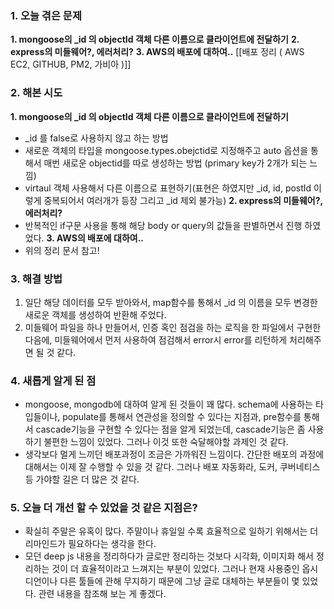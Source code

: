 
### **1. 오늘 겪은 문제**

**1.  mongoose의 _id 의 objectId 객체 다른 이름으로 클라이언트에 전달하기**
**2. express의 미들웨어?, 에러처리?**
**3. AWS의 배포에 대하여..**
[[배포 정리 ( AWS EC2, GITHUB, PM2, 가비아 )]]

### **2. 해본 시도**
**1.  mongoose의 _id 의 objectId 객체 다른 이름으로 클라이언트에 전달하기**
 - _id 를 false로 사용하지 않고 하는 방법
 - 새로운 객체의 타입을 mongoose.types.obejctid로 지정해주고 auto 옵션을 통해서 매번 새로운 objectid를 따로 생성하는 방법 (primary key가 2개가 되는 느낌)
 - virtaul 객체 사용해서 다른 이름으로 표현하기(표현은 하였지만 _id, id, postId 이렇게 중복되어서 여러개가 등장 그리고 _id 제외 불가능)
**2. express의 미들웨어?, 에러처리?**
- 반복적인 if구문 사용을 통해 해당 body or query의 값들을 판별하면서 진행 하였었다.
**3. AWS의 배포에 대하여..**
- 위의 정리 문서 참고!

### **3. 해결 방법**
1.  일단 해당 데이터를 모두 받아와서, map함수를 통해서 _id 의 이름을 모두 변경한 새로운 객체를 생성하여 반환해 주었다.
2. 미들웨어 파일을 하나 만들어서, 인증 혹인 점검을 하는 로직을 한 파일에서 구현한 다음에, 미들웨어에서 먼저 사용하여 점검해서 error시 error를 리턴하게 처리해주면 될 것 같다.

### **4. 새롭게 알게 된 점**
-  mongoose, mongodb에 대하여 알게 된 것들이 꽤 많다. schema에 사용하는 타입들이나, populate를 통해서 연관성을 정의할 수 있다는 지점과, pre함수를 통해서 cascade기능을 구현할 수 있다는 점을 알게 되었는데, cascade기능은 좀 사용하기 불편한 느낌이 있었다. 그러나 이것 또한 숙달해야할 과제인 것 같다.
- 생각보다 멀게 느끼던 배포과정이 조금은 가까워진 느낌이다. 간단한 배포의 과정에 대해서는 이제 잘 수행할 수 있을 것 같다. 그러나 배포 자동화라, 도커, 쿠버네티스 등 가야할 길은 더 많은 것 같다.


### **5. 오늘 더 개선 할 수 있었을 것 같은 지점은?**
- 확실히 주말은 유혹이 많다. 주말이나 휴일일 수록 효율적으로 일하기 위해서는 더 리마인드가 필요하다는 생각을 한다. 
- 모던 deep js 내용을 정리하다가 글로만 정리하는 것보다 시각화, 이미지화 해서 정리하는 것이 더 효율적이라고 느껴지는 부분이 있었다. 그러나 현재 사용중인 옵시디언이나 다른 툴들에 관해 무지하기 때문에 그냥 글로 대체하는 부분들이 몇 있었다. 관련 내용을 참조해 보는 게 좋겠다.
